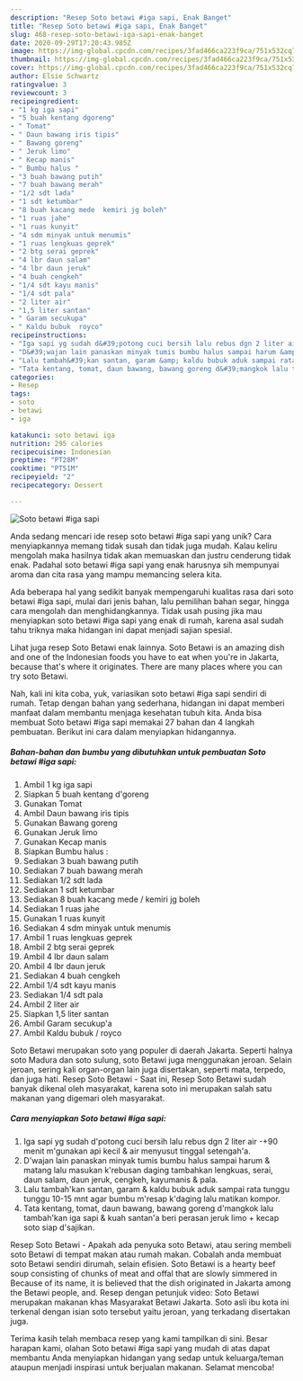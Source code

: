 ```yaml
---
description: "Resep Soto betawi #iga sapi, Enak Banget"
title: "Resep Soto betawi #iga sapi, Enak Banget"
slug: 468-resep-soto-betawi-iga-sapi-enak-banget
date: 2020-09-29T17:20:43.985Z
image: https://img-global.cpcdn.com/recipes/3fad466ca223f9ca/751x532cq70/soto-betawi-iga-sapi-foto-resep-utama.jpg
thumbnail: https://img-global.cpcdn.com/recipes/3fad466ca223f9ca/751x532cq70/soto-betawi-iga-sapi-foto-resep-utama.jpg
cover: https://img-global.cpcdn.com/recipes/3fad466ca223f9ca/751x532cq70/soto-betawi-iga-sapi-foto-resep-utama.jpg
author: Elsie Schwartz
ratingvalue: 3
reviewcount: 3
recipeingredient:
- "1 kg iga sapi"
- "5 buah kentang dgoreng"
- " Tomat"
- " Daun bawang iris tipis"
- " Bawang goreng"
- " Jeruk limo"
- " Kecap manis"
- " Bumbu halus "
- "3 buah bawang putih"
- "7 buah bawang merah"
- "1/2 sdt lada"
- "1 sdt ketumbar"
- "8 buah kacang mede  kemiri jg boleh"
- "1 ruas jahe"
- "1 ruas kunyit"
- "4 sdm minyak untuk menumis"
- "1 ruas lengkuas geprek"
- "2 btg serai geprek"
- "4 lbr daun salam"
- "4 lbr daun jeruk"
- "4 buah cengkeh"
- "1/4 sdt kayu manis"
- "1/4 sdt pala"
- "2 liter air"
- "1,5 liter santan"
- " Garam secukupa"
- " Kaldu bubuk  royco"
recipeinstructions:
- "Iga sapi yg sudah d&#39;potong cuci bersih lalu rebus dgn 2 liter air -+90 menit m&#39;gunakan api kecil &amp; air menyusut tinggal setengah&#39;a."
- "D&#39;wajan lain panaskan minyak tumis bumbu halus sampai harum &amp; matang lalu masukan k&#39;rebusan daging tambahkan lengkuas, serai, daun salam, daun jeruk, cengkeh, kayumanis &amp; pala."
- "Lalu tambah&#39;kan santan, garam &amp; kaldu bubuk aduk sampai rata tunggu tunggu 10-15 mnt agar bumbu m&#39;resap k&#39;daging lalu matikan kompor."
- "Tata kentang, tomat, daun bawang, bawang goreng d&#39;mangkok lalu tambah&#39;kan iga sapi &amp; kuah santan&#39;a beri perasan jeruk limo + kecap soto siap d&#39;sajikan."
categories:
- Resep
tags:
- soto
- betawi
- iga

katakunci: soto betawi iga 
nutrition: 295 calories
recipecuisine: Indonesian
preptime: "PT28M"
cooktime: "PT51M"
recipeyield: "2"
recipecategory: Dessert

---
```



![Soto betawi #iga sapi](https://img-global.cpcdn.com/recipes/3fad466ca223f9ca/751x532cq70/soto-betawi-iga-sapi-foto-resep-utama.jpg)

Anda sedang mencari ide resep soto betawi #iga sapi yang unik? Cara menyiapkannya memang tidak susah dan tidak juga mudah. Kalau keliru mengolah maka hasilnya tidak akan memuaskan dan justru cenderung tidak enak. Padahal soto betawi #iga sapi yang enak harusnya sih mempunyai aroma dan cita rasa yang mampu memancing selera kita.

Ada beberapa hal yang sedikit banyak mempengaruhi kualitas rasa dari soto betawi #iga sapi, mulai dari jenis bahan, lalu pemilihan bahan segar, hingga cara mengolah dan menghidangkannya. Tidak usah pusing jika mau menyiapkan soto betawi #iga sapi yang enak di rumah, karena asal sudah tahu triknya maka hidangan ini dapat menjadi sajian spesial.

Lihat juga resep Soto Betawi enak lainnya. Soto Betawi is an amazing dish and one of the Indonesian foods you have to eat when you&#39;re in Jakarta, because that&#39;s where it originates. There are many places where you can try soto Betawi.


Nah, kali ini kita coba, yuk, variasikan soto betawi #iga sapi sendiri di rumah. Tetap dengan bahan yang sederhana, hidangan ini dapat memberi manfaat dalam membantu menjaga kesehatan tubuh kita. Anda bisa membuat Soto betawi #iga sapi memakai 27 bahan dan 4 langkah pembuatan. Berikut ini cara dalam menyiapkan hidangannya.

<!--inarticleads1-->

##### Bahan-bahan dan bumbu yang dibutuhkan untuk pembuatan Soto betawi #iga sapi:

1. Ambil 1 kg iga sapi
1. Siapkan 5 buah kentang d&#39;goreng
1. Gunakan  Tomat
1. Ambil  Daun bawang iris tipis
1. Gunakan  Bawang goreng
1. Gunakan  Jeruk limo
1. Gunakan  Kecap manis
1. Siapkan  Bumbu halus :
1. Sediakan 3 buah bawang putih
1. Sediakan 7 buah bawang merah
1. Sediakan 1/2 sdt lada
1. Sediakan 1 sdt ketumbar
1. Sediakan 8 buah kacang mede / kemiri jg boleh
1. Sediakan 1 ruas jahe
1. Gunakan 1 ruas kunyit
1. Sediakan 4 sdm minyak untuk menumis
1. Ambil 1 ruas lengkuas geprek
1. Ambil 2 btg serai geprek
1. Ambil 4 lbr daun salam
1. Ambil 4 lbr daun jeruk
1. Sediakan 4 buah cengkeh
1. Ambil 1/4 sdt kayu manis
1. Sediakan 1/4 sdt pala
1. Ambil 2 liter air
1. Siapkan 1,5 liter santan
1. Ambil  Garam secukup&#39;a
1. Ambil  Kaldu bubuk / royco


Soto Betawi merupakan soto yang populer di daerah Jakarta. Seperti halnya soto Madura dan soto sulung, soto Betawi juga menggunakan jeroan. Selain jeroan, sering kali organ-organ lain juga disertakan, seperti mata, terpedo, dan juga hati. Resep Soto Betawi - Saat ini, Resep Soto Betawi sudah banyak dikenal oleh masyarakat, karena soto ini merupakan salah satu makanan yang digemari oleh masyarakat. 

<!--inarticleads2-->

##### Cara menyiapkan Soto betawi #iga sapi:

1. Iga sapi yg sudah d&#39;potong cuci bersih lalu rebus dgn 2 liter air -+90 menit m&#39;gunakan api kecil &amp; air menyusut tinggal setengah&#39;a.
1. D&#39;wajan lain panaskan minyak tumis bumbu halus sampai harum &amp; matang lalu masukan k&#39;rebusan daging tambahkan lengkuas, serai, daun salam, daun jeruk, cengkeh, kayumanis &amp; pala.
1. Lalu tambah&#39;kan santan, garam &amp; kaldu bubuk aduk sampai rata tunggu tunggu 10-15 mnt agar bumbu m&#39;resap k&#39;daging lalu matikan kompor.
1. Tata kentang, tomat, daun bawang, bawang goreng d&#39;mangkok lalu tambah&#39;kan iga sapi &amp; kuah santan&#39;a beri perasan jeruk limo + kecap soto siap d&#39;sajikan.


Resep Soto Betawi - Apakah ada penyuka soto Betawi, atau sering membeli soto Betawi di tempat makan atau rumah makan. Cobalah anda membuat soto Betawi sendiri dirumah, selain efisien. Soto Betawi is a hearty beef soup consisting of chunks of meat and offal that are slowly simmered in Because of its name, it is believed that the dish originated in Jakarta among the Betawi people, and. Resep dengan petunjuk video: Soto Betawi merupakan makanan khas Masyarakat Betawi Jakarta. Soto asli ibu kota ini terkenal dengan isian soto tersebut yaitu jeroan, yang terkadang disertakan juga. 

Terima kasih telah membaca resep yang kami tampilkan di sini. Besar harapan kami, olahan Soto betawi #iga sapi yang mudah di atas dapat membantu Anda menyiapkan hidangan yang sedap untuk keluarga/teman ataupun menjadi inspirasi untuk berjualan makanan. Selamat mencoba!
